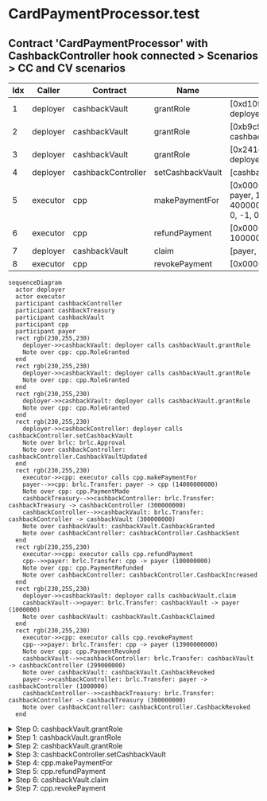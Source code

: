 # CardPaymentProcessor.test

## Contract 'CardPaymentProcessor' with CashbackController hook connected > Scenarios > CC and CV scenarios

| Idx | Caller | Contract | Name | Args |
| --- | ------ | -------- | ---- | ---- |
| 1 | deployer | cashbackVault | grantRole | [0xd10feaa7..70c5af57cf, deployer] |
| 2 | deployer | cashbackVault | grantRole | [0xb9c949ce..0c572ffcc2, cashbackController] |
| 3 | deployer | cashbackVault | grantRole | [0x241ecf16..7caa831b08, deployer] |
| 4 | deployer | cashbackController | setCashbackVault | [cashbackVault] |
| 5 | executor | cpp | makePaymentFor | [0x00000000..0000000001, payer, 10000000000, 4000000000, ZERO_ADDR, 0, -1, 0] |
| 6 | executor | cpp | refundPayment | [0x00000000..0000000001, 100000000] |
| 7 | deployer | cashbackVault | claim | [payer, 1000000] |
| 8 | executor | cpp | revokePayment | [0x00000000..0000000001] |

```mermaid
sequenceDiagram
  actor deployer
  actor executor
  participant cashbackController
  participant cashbackTreasury
  participant cashbackVault
  participant cpp
  participant payer
  rect rgb(230,255,230)
    deployer->>cashbackVault: deployer calls cashbackVault.grantRole
    Note over cpp: cpp.RoleGranted
  end
  rect rgb(230,255,230)
    deployer->>cashbackVault: deployer calls cashbackVault.grantRole
    Note over cpp: cpp.RoleGranted
  end
  rect rgb(230,255,230)
    deployer->>cashbackVault: deployer calls cashbackVault.grantRole
    Note over cpp: cpp.RoleGranted
  end
  rect rgb(230,255,230)
    deployer->>cashbackController: deployer calls cashbackController.setCashbackVault
    Note over brlc: brlc.Approval
    Note over cashbackController: cashbackController.CashbackVaultUpdated
  end
  rect rgb(230,255,230)
    executor->>cpp: executor calls cpp.makePaymentFor
    payer-->>cpp: brlc.Transfer: payer -> cpp (14000000000)
    Note over cpp: cpp.PaymentMade
    cashbackTreasury-->>cashbackController: brlc.Transfer: cashbackTreasury -> cashbackController (300000000)
    cashbackController-->>cashbackVault: brlc.Transfer: cashbackController -> cashbackVault (300000000)
    Note over cashbackVault: cashbackVault.CashbackGranted
    Note over cashbackController: cashbackController.CashbackSent
  end
  rect rgb(230,255,230)
    executor->>cpp: executor calls cpp.refundPayment
    cpp-->>payer: brlc.Transfer: cpp -> payer (100000000)
    Note over cpp: cpp.PaymentRefunded
    Note over cashbackController: cashbackController.CashbackIncreased
  end
  rect rgb(230,255,230)
    deployer->>cashbackVault: deployer calls cashbackVault.claim
    cashbackVault-->>payer: brlc.Transfer: cashbackVault -> payer (1000000)
    Note over cashbackVault: cashbackVault.CashbackClaimed
  end
  rect rgb(230,255,230)
    executor->>cpp: executor calls cpp.revokePayment
    cpp-->>payer: brlc.Transfer: cpp -> payer (13900000000)
    Note over cpp: cpp.PaymentRevoked
    cashbackVault-->>cashbackController: brlc.Transfer: cashbackVault -> cashbackController (299000000)
    Note over cashbackVault: cashbackVault.CashbackRevoked
    payer-->>cashbackController: brlc.Transfer: payer -> cashbackController (1000000)
    cashbackController-->>cashbackTreasury: brlc.Transfer: cashbackController -> cashbackTreasury (300000000)
    Note over cashbackController: cashbackController.CashbackRevoked
  end
```

<details>
<summary>Step 0: cashbackVault.grantRole</summary>

- **type**: methodCall
- **caller**: deployer
- **args**: `{
  "role": "0xd10feaa7..70c5af57cf",
  "account": "deployer"
}`

**Events**

| # | Contract | Event | Args |
| - | -------- | ----- | ---- |
| 1 | cpp | RoleGranted | `[0xd10feaa7..70c5af57cf, deployer, deployer]` |

**Balances**

**Token:** brlc
| Holder | Balance |
| ------ | ------- |
| cpp | 0 |
| cashbackVault | 0 |
| cashbackController | 0 |
| brlc | 0 |
| payer | 1000000000000 |
| deployer | 0 |
| executor | 0 |
| sponsor | 2000000000000 |
| cashbackTreasury | 57896044618658097711785492504343953926634992332820282019728792003956564819967 |
| cashOutAccount | 0 |


</details>
<details>
<summary>Step 1: cashbackVault.grantRole</summary>

- **type**: methodCall
- **caller**: deployer
- **args**: `{
  "role": "0xb9c949ce..0c572ffcc2",
  "account": "cashbackController"
}`

**Events**

| # | Contract | Event | Args |
| - | -------- | ----- | ---- |
| 1 | cpp | RoleGranted | `[0xb9c949ce..0c572ffcc2, cashbackController, deployer]` |

**Balances**

**Token:** brlc
| Holder | Balance |
| ------ | ------- |
| cpp | 0 |
| cashbackVault | 0 |
| cashbackController | 0 |
| brlc | 0 |
| payer | 1000000000000 |
| deployer | 0 |
| executor | 0 |
| sponsor | 2000000000000 |
| cashbackTreasury | 57896044618658097711785492504343953926634992332820282019728792003956564819967 |
| cashOutAccount | 0 |


</details>
<details>
<summary>Step 2: cashbackVault.grantRole</summary>

- **type**: methodCall
- **caller**: deployer
- **args**: `{
  "role": "0x241ecf16..7caa831b08",
  "account": "deployer"
}`

**Events**

| # | Contract | Event | Args |
| - | -------- | ----- | ---- |
| 1 | cpp | RoleGranted | `[0x241ecf16..7caa831b08, deployer, deployer]` |

**Balances**

**Token:** brlc
| Holder | Balance |
| ------ | ------- |
| cpp | 0 |
| cashbackVault | 0 |
| cashbackController | 0 |
| brlc | 0 |
| payer | 1000000000000 |
| deployer | 0 |
| executor | 0 |
| sponsor | 2000000000000 |
| cashbackTreasury | 57896044618658097711785492504343953926634992332820282019728792003956564819967 |
| cashOutAccount | 0 |


</details>
<details>
<summary>Step 3: cashbackController.setCashbackVault</summary>

- **type**: methodCall
- **caller**: deployer
- **args**: `{
  "cashbackVault": "cashbackVault"
}`

**Events**

| # | Contract | Event | Args |
| - | -------- | ----- | ---- |
| 1 | brlc | Approval | `[cashbackController, cashbackVault, 1157920892..3129639935]` |
| 2 | cashbackController | CashbackVaultUpdated | `[cashbackVault]` |

**Balances**

**Token:** brlc
| Holder | Balance |
| ------ | ------- |
| cpp | 0 |
| cashbackVault | 0 |
| cashbackController | 0 |
| brlc | 0 |
| payer | 1000000000000 |
| deployer | 0 |
| executor | 0 |
| sponsor | 2000000000000 |
| cashbackTreasury | 57896044618658097711785492504343953926634992332820282019728792003956564819967 |
| cashOutAccount | 0 |


</details>
<details>
<summary>Step 4: cpp.makePaymentFor</summary>

- **type**: methodCall
- **caller**: executor
- **args**: `{
  "paymentId": "0x00000000..0000000001",
  "payer": "payer",
  "baseAmount": "10000000000",
  "extraAmount": "4000000000",
  "sponsor": "ZERO_ADDR",
  "subsidyLimit": "0",
  "cashbackRate_": "-1",
  "confirmationAmount": "0"
}`

**Events**

| # | Contract | Event | Args |
| - | -------- | ----- | ---- |
| 1 | brlc | Transfer | `[payer, cpp, 14000000000]` |
| 2 | cpp | PaymentMade | `[0x00000000..0000000001, payer, 0x01000000..0342770c00]` |
| 3 | brlc | Transfer | `[cashbackTreasury, cashbackController, 300000000]` |
| 4 | brlc | Transfer | `[cashbackController, cashbackVault, 300000000]` |
| 5 | cashbackVault | CashbackGranted | `[payer, cashbackController, 300000000, 300000000]` |
| 6 | cashbackController | CashbackSent | `[0x00000000..0000000001, payer, 2, 300000000]` |

**Balances**

**Token:** brlc
| Holder | Balance |
| ------ | ------- |
| cpp | 14000000000 |
| cashbackVault | 300000000 |
| cashbackController | 0 |
| brlc | 0 |
| payer | 986000000000 |
| deployer | 0 |
| executor | 0 |
| sponsor | 2000000000000 |
| cashbackTreasury | 57896044618658097711785492504343953926634992332820282019728792003956264819967 |
| cashOutAccount | 0 |


</details>
<details>
<summary>Step 5: cpp.refundPayment</summary>

- **type**: methodCall
- **caller**: executor
- **args**: `{
  "paymentId": "0x00000000..0000000001",
  "refundingAmount": "100000000"
}`

**Events**

| # | Contract | Event | Args |
| - | -------- | ----- | ---- |
| 1 | brlc | Transfer | `[cpp, payer, 100000000]` |
| 2 | cpp | PaymentRefunded | `[0x00000000..0000000001, payer, 0x01000000..0005f5e100]` |
| 3 | cashbackController | CashbackIncreased | `[0x00000000..0000000001, payer, 3, 300000000, 300000000]` |

**Balances**

**Token:** brlc
| Holder | Balance |
| ------ | ------- |
| cpp | 13900000000 |
| cashbackVault | 300000000 |
| cashbackController | 0 |
| brlc | 0 |
| payer | 986100000000 |
| deployer | 0 |
| executor | 0 |
| sponsor | 2000000000000 |
| cashbackTreasury | 57896044618658097711785492504343953926634992332820282019728792003956264819967 |
| cashOutAccount | 0 |


</details>
<details>
<summary>Step 6: cashbackVault.claim</summary>

- **type**: methodCall
- **caller**: deployer
- **args**: `{
  "account": "payer",
  "amount": "1000000"
}`

**Events**

| # | Contract | Event | Args |
| - | -------- | ----- | ---- |
| 1 | brlc | Transfer | `[cashbackVault, payer, 1000000]` |
| 2 | cashbackVault | CashbackClaimed | `[payer, deployer, 1000000, 299000000]` |

**Balances**

**Token:** brlc
| Holder | Balance |
| ------ | ------- |
| cpp | 13900000000 |
| cashbackVault | 299000000 |
| cashbackController | 0 |
| brlc | 0 |
| payer | 986101000000 |
| deployer | 0 |
| executor | 0 |
| sponsor | 2000000000000 |
| cashbackTreasury | 57896044618658097711785492504343953926634992332820282019728792003956264819967 |
| cashOutAccount | 0 |


</details>
<details>
<summary>Step 7: cpp.revokePayment</summary>

- **type**: methodCall
- **caller**: executor
- **args**: `{
  "paymentId": "0x00000000..0000000001"
}`

**Events**

| # | Contract | Event | Args |
| - | -------- | ----- | ---- |
| 1 | brlc | Transfer | `[cpp, payer, 13900000000]` |
| 2 | cpp | PaymentRevoked | `[0x00000000..0000000001, payer, 0x01000000..033c812b00]` |
| 3 | brlc | Transfer | `[cashbackVault, cashbackController, 299000000]` |
| 4 | cashbackVault | CashbackRevoked | `[payer, cashbackController, 299000000, 0]` |
| 5 | brlc | Transfer | `[payer, cashbackController, 1000000]` |
| 6 | brlc | Transfer | `[cashbackController, cashbackTreasury, 300000000]` |
| 7 | cashbackController | CashbackRevoked | `[0x00000000..0000000001, payer, 1, 300000000, 0]` |

**Balances**

**Token:** brlc
| Holder | Balance |
| ------ | ------- |
| cpp | 0 |
| cashbackVault | 0 |
| cashbackController | 0 |
| brlc | 0 |
| payer | 1000000000000 |
| deployer | 0 |
| executor | 0 |
| sponsor | 2000000000000 |
| cashbackTreasury | 57896044618658097711785492504343953926634992332820282019728792003956564819967 |
| cashOutAccount | 0 |


</details>

